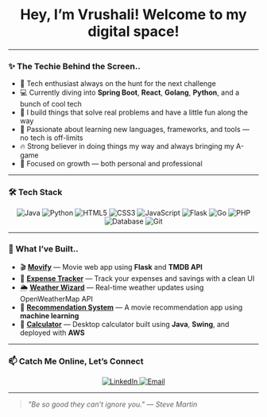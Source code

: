 <h1 align="center">Hey, I’m Vrushali! Welcome to my digital space!</h1>

---

### ✨ The Techie Behind the Screen..

- 🚀 Tech enthusiast always on the hunt for the next challenge
- 💻 Currently diving into **Spring Boot**, **React**, **Golang**, **Python**, and a bunch of cool tech
- 🎯 I build things that solve real problems and have a little fun along the way
- 🔧 Passionate about learning new languages, frameworks, and tools — no tech is off-limits
- 🔥 Strong believer in doing things my way and always bringing my A-game
- 🌱 Focused on growth — both personal and professional

---

### 🛠️ Tech Stack

<p align="center">
  <img src="https://img.shields.io/badge/-Java-007396?style=flat-square&logo=java&logoColor=white" alt="Java" />
  <img src="https://img.shields.io/badge/-Python-3776AB?style=flat-square&logo=python&logoColor=white" alt="Python" />
  <img src="https://img.shields.io/badge/-HTML5-E34F26?style=flat-square&logo=html5&logoColor=white" alt="HTML5" />
  <img src="https://img.shields.io/badge/-CSS3-1572B6?style=flat-square&logo=css3&logoColor=white" alt="CSS3" />
  <img src="https://img.shields.io/badge/-JavaScript-F7DF1E?style=flat-square&logo=javascript&logoColor=black" alt="JavaScript" />
  <img src="https://img.shields.io/badge/-Flask-000000?style=flat-square&logo=flask&logoColor=white" alt="Flask" />
  <img src="https://img.shields.io/badge/-Go-00ADD8?style=flat-square&logo=go&logoColor=white" alt="Go" />
  <img src="https://img.shields.io/badge/-PHP-777BB4?style=flat-square&logo=php&logoColor=white" alt="PHP" />
  <img src="https://img.shields.io/badge/-Database-003B57?style=flat-square&logo=mysql&logoColor=white" alt="Database" />
  <img src="https://img.shields.io/badge/-Git-F05032?style=flat-square&logo=git&logoColor=white" alt="Git" />
</p>

---

### 🚀 What I’ve Built..

- 🎬 [**Movify**](https://github.com/vrush292/movify) — Movie web app using **Flask** and **TMDB API**
- 💸 [**Expense Tracker**](https://github.com/vrush292/Expense_Tracker) — Track your expenses and savings with a clean UI
- 🌦️ [**Weather Wizard**](https://github.com/vrush292/weather-wizard) — Real-time weather updates using OpenWeatherMap API
- 🎯 [**Recommendation System**](https://github.com/vrush292/movie-recommendation-app) — A movie recommendation app using **machine learning**
- 🧮 [**Calculator**](https://github.com/vrush292/calculator) — Desktop calculator built using **Java**, **Swing**, and deployed with **AWS**

---

### 📫 Catch Me Online, Let’s Connect

<p align="center">
  <a href="https://www.linkedin.com/in/vrushali-karlekar-vk4876/">
    <img src="https://img.shields.io/badge/-LinkedIn-0077B5?style=flat-square&logo=linkedin&logoColor=white" alt="LinkedIn" />
  </a>
  <a href="mailto:vrushalikarlekar2@gmail.com">
    <img src="https://img.shields.io/badge/-Email-D14836?style=flat-square&logo=gmail&logoColor=white" alt="Email" />
  </a>
</p>

---

> *"Be so good they can’t ignore you." — Steve Martin*
